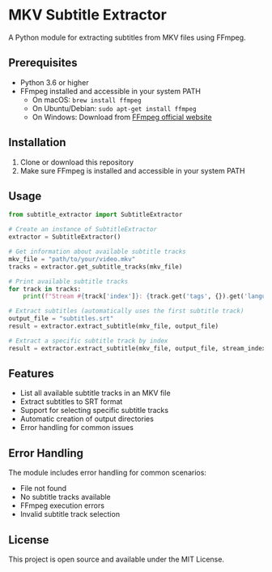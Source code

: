 # MKV Subtitle Extractor

A Python module for extracting subtitles from MKV files using FFmpeg.

## Prerequisites

- Python 3.6 or higher
- FFmpeg installed and accessible in your system PATH
  - On macOS: `brew install ffmpeg`
  - On Ubuntu/Debian: `sudo apt-get install ffmpeg`
  - On Windows: Download from [FFmpeg official website](https://ffmpeg.org/download.html)

## Installation

1. Clone or download this repository
2. Make sure FFmpeg is installed and accessible in your system PATH

## Usage

```python
from subtitle_extractor import SubtitleExtractor

# Create an instance of SubtitleExtractor
extractor = SubtitleExtractor()

# Get information about available subtitle tracks
mkv_file = "path/to/your/video.mkv"
tracks = extractor.get_subtitle_tracks(mkv_file)

# Print available subtitle tracks
for track in tracks:
    print(f"Stream #{track['index']}: {track.get('tags', {}).get('language', 'unknown')}")

# Extract subtitles (automatically uses the first subtitle track)
output_file = "subtitles.srt"
result = extractor.extract_subtitle(mkv_file, output_file)

# Extract a specific subtitle track by index
result = extractor.extract_subtitle(mkv_file, output_file, stream_index=1)  # Extract second subtitle track
```

## Features

- List all available subtitle tracks in an MKV file
- Extract subtitles to SRT format
- Support for selecting specific subtitle tracks
- Automatic creation of output directories
- Error handling for common issues

## Error Handling

The module includes error handling for common scenarios:
- File not found
- No subtitle tracks available
- FFmpeg execution errors
- Invalid subtitle track selection

## License

This project is open source and available under the MIT License. 